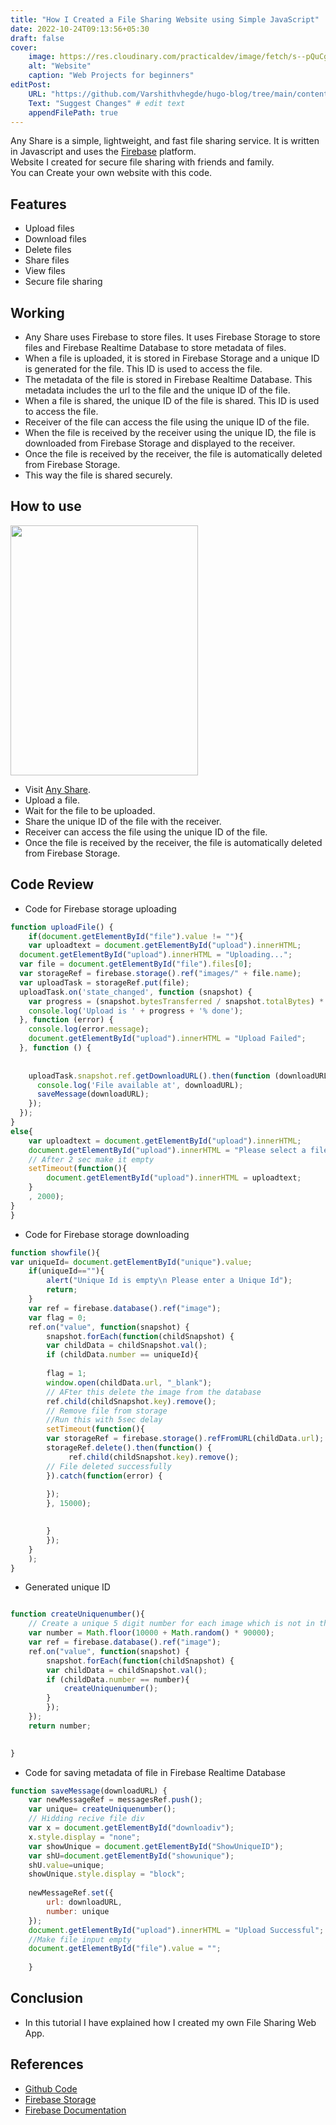 ```yaml
---
title: "How I Created a File Sharing Website using Simple JavaScript"
date: 2022-10-24T09:13:56+05:30
draft: false
cover: 
    image: https://res.cloudinary.com/practicaldev/image/fetch/s--pQuCg7vT--/c_imagga_scale,f_auto,fl_progressive,h_420,q_auto,w_1000/https://dev-to-uploads.s3.amazonaws.com/uploads/articles/ya3ddwr0o085d8ikmil4.png
    alt: "Website"
    caption: "Web Projects for beginners"
editPost:
    URL: "https://github.com/Varshithvhegde/hugo-blog/tree/main/content"
    Text: "Suggest Changes" # edit text
    appendFilePath: true
---
```

Any Share is a simple, lightweight, and fast file sharing service. It is written in Javascript and uses the [Firebase](https://firebase.google.com/) platform.  
Website I created for secure file sharing with friends and family.  
You can Create your own website with this code.

## Features

-   Upload files
-   Download files
-   Delete files
-   Share files
-   View files
-   Secure file sharing

## Working

- Any Share uses Firebase to store files. It uses Firebase Storage to store files and Firebase Realtime Database to store metadata of files. 
- When a file is uploaded, it is stored in Firebase Storage and a unique ID is generated for the file. This ID is used to access the file. 
- The metadata of the file is stored in Firebase Realtime Database. This metadata includes the url to the file and the unique ID of the file.
- When a file is shared, the unique ID of the file is shared. This ID is used to access the file.
- Receiver of the file can access the file using the unique ID of the file.
- When the file is received by the receiver using the unique ID, the file is downloaded from Firebase Storage and displayed to the receiver.
- Once the file is received by the receiver, the file is automatically deleted from Firebase Storage.
- This way the file is shared securely.

## How to use

<a href="https://anyshare.vercel.app"><img src="https://user-images.githubusercontent.com/80502833/193975789-641c7b56-d7b6-474a-9082-b52335d21c22.png" width=300px height=400px align="center"/></a>
<!-- ![frame_generic_dark (12)](https://user-images.githubusercontent.com/80502833/193975789-641c7b56-d7b6-474a-9082-b52335d21c22.png) -->



- Visit [Any Share](https://anyshare.vercel.app/).
- Upload a file.
- Wait for the file to be uploaded.
- Share the unique ID of the file with the receiver.
- Receiver can access the file using the unique ID of the file.
- Once the file is received by the receiver, the file is automatically deleted from Firebase Storage.

## Code Review

- Code for Firebase storage uploading

```javascript
function uploadFile() {
    if(document.getElementById("file").value != ""){
    var uploadtext = document.getElementById("upload").innerHTML;
  document.getElementById("upload").innerHTML = "Uploading...";
  var file = document.getElementById("file").files[0];
  var storageRef = firebase.storage().ref("images/" + file.name);
  var uploadTask = storageRef.put(file);
  uploadTask.on('state_changed', function (snapshot) {
    var progress = (snapshot.bytesTransferred / snapshot.totalBytes) * 100;
    console.log('Upload is ' + progress + '% done');
  }, function (error) {
    console.log(error.message);
    document.getElementById("upload").innerHTML = "Upload Failed";
  }, function () {
    
    
    uploadTask.snapshot.ref.getDownloadURL().then(function (downloadURL) {
      console.log('File available at', downloadURL);
      saveMessage(downloadURL);
    });
  });
}
else{
    var uploadtext = document.getElementById("upload").innerHTML;
    document.getElementById("upload").innerHTML = "Please select a file";
    // After 2 sec make it empty
    setTimeout(function(){
        document.getElementById("upload").innerHTML = uploadtext;
    }
    , 2000);
}
}

```

- Code for Firebase storage downloading

```javascript
function showfile(){
var uniqueId= document.getElementById("unique").value;
    if(uniqueId==""){
        alert("Unique Id is empty\n Please enter a Unique Id");
        return;
    }
    var ref = firebase.database().ref("image");
    var flag = 0;
    ref.on("value", function(snapshot) {
        snapshot.forEach(function(childSnapshot) {
        var childData = childSnapshot.val();
        if (childData.number == uniqueId){
        
        flag = 1;
        window.open(childData.url, "_blank");
        // AFter this delete the image from the database
        ref.child(childSnapshot.key).remove();
        // Remove file from storage
        //Run this with 5sec delay
        setTimeout(function(){
        var storageRef = firebase.storage().refFromURL(childData.url);
        storageRef.delete().then(function() {
             ref.child(childSnapshot.key).remove();
        // File deleted successfully
        }).catch(function(error) {
        
        });
        }, 15000);

        
        }
        });
    }
    );
}
```


- Generated unique ID

```javascript

function createUniquenumber(){
    // Create a unique 5 digit number for each image which is not in the database field number yet
    var number = Math.floor(10000 + Math.random() * 90000);
    var ref = firebase.database().ref("image");
    ref.on("value", function(snapshot) {
        snapshot.forEach(function(childSnapshot) {
        var childData = childSnapshot.val();
        if (childData.number == number){
            createUniquenumber();
        }
        });
    });
    return number;
    

}
```

- Code for saving metadata of file in Firebase Realtime Database

```javascript
function saveMessage(downloadURL) {
    var newMessageRef = messagesRef.push();
    var unique= createUniquenumber();
    // Hidding recive file div
    var x = document.getElementById("downloadiv");
    x.style.display = "none";
    var showUnique = document.getElementById("ShowUniqueID");
    var shU=document.getElementById("showunique");
    shU.value=unique;
    showUnique.style.display = "block";
   
    newMessageRef.set({
        url: downloadURL,
        number: unique
    });
    document.getElementById("upload").innerHTML = "Upload Successful";
    //Make file input empty
    document.getElementById("file").value = "";
   
    }
```

## Conclusion

- In this tutorial I have explained how I created my own File Sharing Web App.

## References

- [Github Code](https://github.com/Varshithvhegde/anyshare)
- [Firebase Storage](https://firebase.google.com/docs/storage)
- [Firebase Documentation](https://firebase.google.com/docs)


